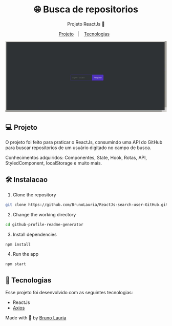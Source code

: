 <h1 align="center">🌐 Busca de repositorios  </h1>
<p align="center">Projeto ReactJs 🚀</p>

<p align="center">
  <a href="#-projeto">Projeto</a>&nbsp;&nbsp;&nbsp;|&nbsp;&nbsp;&nbsp;
  <a href="#-tecnologias">Tecnologias</a>&nbsp;&nbsp;&nbsp;
  
</p>

<p align="center">
<img src="https://github.com/BrunoLauria/ReactJs-search-user-GitHub/blob/master/Img_README/seach_repository_users.gif" alt="screenshot" al/>
</p>


## 💻 Projeto

O projeto foi feito para praticar o ReactJs, consumindo uma API do GitHub para buscar repositorios de um usuário digitado no campo de busca.

Conhecimentos adquiridos: Componentes, State, Hook, Rotas, API, StyledComponent, localStorage e muito mais.

## 🛠️ Instalacao

1. Clone the repository

```bash
git clone https://github.com/BrunoLauria/ReactJs-search-user-GitHub.git
```

2. Change the working directory

```bash
cd github-profile-readme-generator
```

3. Install dependencies

```bash
npm install
```

4. Run the app

```bash
npm start
```

## 🚀 Tecnologias

Esse projeto foi desenvolvido com as seguintes tecnologias:

- ReactJs
- <a href= "https://axios-http.com/ptbr/docs/intro" target="_blank">Axios</a>



Made with
💜 by <a href="https://github.com/BrunoLauria" target="_blank">Bruno Lauria</a>


